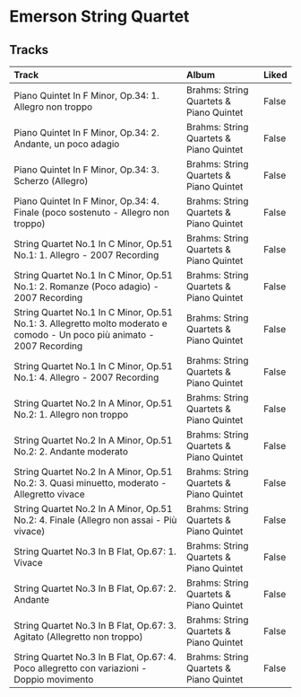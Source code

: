 # Emerson String Quartet

## Tracks

| Track                                                                                                                    | Album                                   | Liked   |
|:-------------------------------------------------------------------------------------------------------------------------|:----------------------------------------|:--------|
| Piano Quintet In F Minor, Op.34: 1. Allegro non troppo                                                                   | Brahms: String Quartets & Piano Quintet | False   |
| Piano Quintet In F Minor, Op.34: 2. Andante, un poco adagio                                                              | Brahms: String Quartets & Piano Quintet | False   |
| Piano Quintet In F Minor, Op.34: 3. Scherzo (Allegro)                                                                    | Brahms: String Quartets & Piano Quintet | False   |
| Piano Quintet In F Minor, Op.34: 4. Finale (poco sostenuto - Allegro non troppo)                                         | Brahms: String Quartets & Piano Quintet | False   |
| String Quartet No.1 In C Minor, Op.51 No.1: 1. Allegro - 2007 Recording                                                  | Brahms: String Quartets & Piano Quintet | False   |
| String Quartet No.1 In C Minor, Op.51 No.1: 2. Romanze (Poco adagio) - 2007 Recording                                    | Brahms: String Quartets & Piano Quintet | False   |
| String Quartet No.1 In C Minor, Op.51 No.1: 3. Allegretto molto moderato e comodo - Un poco più animato - 2007 Recording | Brahms: String Quartets & Piano Quintet | False   |
| String Quartet No.1 In C Minor, Op.51 No.1: 4. Allegro - 2007 Recording                                                  | Brahms: String Quartets & Piano Quintet | False   |
| String Quartet No.2 In A Minor, Op.51 No.2: 1. Allegro non troppo                                                        | Brahms: String Quartets & Piano Quintet | False   |
| String Quartet No.2 In A Minor, Op.51 No.2: 2. Andante moderato                                                          | Brahms: String Quartets & Piano Quintet | False   |
| String Quartet No.2 In A Minor, Op.51 No.2: 3. Quasi minuetto, moderato - Allegretto vivace                              | Brahms: String Quartets & Piano Quintet | False   |
| String Quartet No.2 In A Minor, Op.51 No.2: 4. Finale (Allegro non assai - Più vivace)                                   | Brahms: String Quartets & Piano Quintet | False   |
| String Quartet No.3 In B Flat, Op.67: 1. Vivace                                                                          | Brahms: String Quartets & Piano Quintet | False   |
| String Quartet No.3 In B Flat, Op.67: 2. Andante                                                                         | Brahms: String Quartets & Piano Quintet | False   |
| String Quartet No.3 In B Flat, Op.67: 3. Agitato (Allegretto non troppo)                                                 | Brahms: String Quartets & Piano Quintet | False   |
| String Quartet No.3 In B Flat, Op.67: 4. Poco allegretto con variazioni - Doppio movimento                               | Brahms: String Quartets & Piano Quintet | False   |